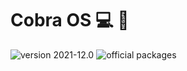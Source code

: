 # Cobra OS :computer: :floppy_disk:

![version 2021-12.0](https://img.shields.io/badge/version-2021--12.0-green) ![official packages](https://img.shields.io/endpoint?url=https://cobraospackages.raidtheweb.repl.co&style=flat)
